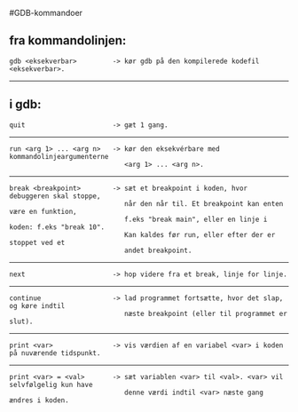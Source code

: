 #GDB-kommandoer

## fra kommandolinjen:
    gdb <eksekverbar>         -> kør gdb på den kompilerede kodefil <eksekverbar>.
-----------------------------------------------------------------------------------------------
## i gdb:                      
    quit                      -> gæt 1 gang.
-----------------------------------------------------------------------------------------------
    run <arg 1> ... <arg n>   -> kør den eksekvérbare med kommandolinjeargumenterne
                                 <arg 1> ... <arg n>.
-----------------------------------------------------------------------------------------------
    break <breakpoint>        -> sæt et breakpoint i koden, hvor debuggeren skal stoppe,
                                 når den når til. Et breakpoint kan enten være en funktion,
                                 f.eks "break main", eller en linje i koden: f.eks "break 10".
                                 Kan kaldes før run, eller efter der er stoppet ved et
                                 andet breakpoint.
-----------------------------------------------------------------------------------------------
    next                      -> hop videre fra et break, linje for linje.
-----------------------------------------------------------------------------------------------
    continue                  -> lad programmet fortsætte, hvor det slap, og køre indtil
                                 næste breakpoint (eller til programmet er slut).
-----------------------------------------------------------------------------------------------
    print <var>               -> vis værdien af en variabel <var> i koden på nuværende tidspunkt.
-----------------------------------------------------------------------------------------------
    print <var> = <val>       -> sæt variablen <var> til <val>. <var> vil selvfølgelig kun have
                                 denne værdi indtil <var> næste gang ændres i koden.
